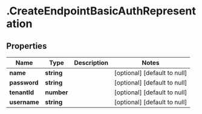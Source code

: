 # .CreateEndpointBasicAuthRepresentation

## Properties
Name | Type | Description | Notes
------------ | ------------- | ------------- | -------------
**name** | **string** |  | [optional] [default to null]
**password** | **string** |  | [optional] [default to null]
**tenantId** | **number** |  | [optional] [default to null]
**username** | **string** |  | [optional] [default to null]


